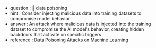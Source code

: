 - question : 🧪 data poisoning
- hint : Consider injecting malicious data into training datasets to compromise model behavior
- answer : An attack where malicious data is injected into the training dataset to compromise the AI model's behavior, creating hidden backdoors that activate on specific triggers
- reference : <a href="https://www.youtube.com/watch?v=vfJPjnFvGB8" target="_blank">Data Poisoning Attacks on Machine Learning</a>